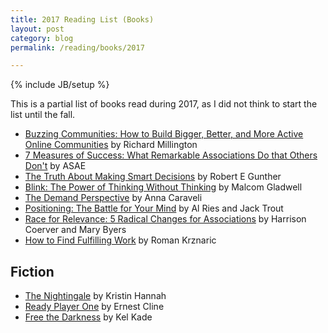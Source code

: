```yaml
---
title: 2017 Reading List (Books)
layout: post
category: blog
permalink: /reading/books/2017

---
```

{% include JB/setup %}

This is a partial list of books read during 2017, as I did not think to start the list until the fall.

- [Buzzing Communities: How to Build Bigger, Better, and More Active Online Communities](http://amzn.to/2Aw3bHA) by Richard Millington
- [7 Measures of Success: What Remarkable Associations Do that Others Don't](http://amzn.to/2jNWnNK) by ASAE
- [The Truth About Making Smart Decisions](http://amzn.to/2nuwGqe) by Robert E Gunther
- [Blink: The Power of Thinking Without Thinking](http://amzn.to/2jPm4gX) by Malcom Gladwell
- [The Demand Perspective](http://amzn.to/2iluFHK) by Anna Caraveli
- [Positioning: The Battle for Your Mind](http://amzn.to/2nwyi38) by Al Ries and Jack Trout
- [Race for Relevance: 5 Radical Changes for Associations](http://amzn.to/2nwyCPo) by Harrison Coerver and Mary Byers
- [How to Find Fulfilling Work](http://amzn.to/2kl1jNV) by Roman Krznaric

## Fiction

- [The Nightingale](http://amzn.to/2iiRtrq) by Kristin Hannah
- [Ready Player One](http://amzn.to/2BIvLWk) by Ernest Cline
- [Free the Darkness](http://amzn.to/2ik78ae) by Kel Kade
